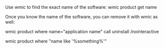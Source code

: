 Use wmic to find the exact name of the software:
wmic product get name

Once you know the name of the software, you can remove it with wmic as well:

wmic product where name="application name" call uninstall /nointeractive

wmic product where "name like '%something%'"